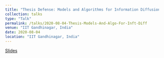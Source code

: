 ```yaml
---
title: "Thesis Defense: Models and Algorithms for Information Diffusion"
collection: talks
type: "Talk"
permalink: /talks/2020-08-04-Thesis-Models-And-Algo-For-Inft-Diff
venue: "IIT Gandhinagar, India"
date: 2020-08-04
location: "IIT Gandhinagar, India"
---
```

[Slides](../files/04-08-2020-Thesis-Defense-Models-and-Algo-for-Inft-Diff-Ack.pdf)

